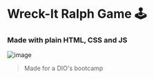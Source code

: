 # Wreck-It Ralph Game 🕹️

### Made with plain HTML, CSS and JS

![image](https://github.com/bluejynz/wreckitralph-game/assets/66040089/ccc6a7c5-9f3e-4e1c-aa01-932002a7b7cc)

> Made for a DIO's bootcamp
